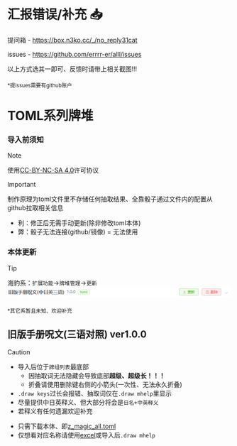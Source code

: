 # 汇报错误/补充 :inbox_tray:

提问箱 - https://box.n3ko.cc/_/no_reply31cat

issues - https://github.com/errrr-er/alll/issues

以上方式选其一即可、反馈时请带上相关截图!!!

<sub>*提issues需要有github账户</sub>

# TOML系列牌堆

### 导入前须知

> [!NOTE]
> 使用[CC-BY-NC-SA 4.0](https://creativecommons.org/licenses/by-nc-sa/4.0/deed.zh-hans)许可协议

> [!IMPORTANT]
> 制作原理为toml文件里不存储任何抽取结果、全靠骰子通过文件内的配置从github拉取相关信息
> - 利：修正后无需手动更新(除非修改toml本体)
> - 弊：骰子无法连接(github/镜像) = 无法使用

### 本体更新

> [!TIP]
> 海豹系：`扩展功能`->`牌堆管理`->`更新`![](https://github.com/errrr-er/alll/blob/main/coc/magic/CJE/sealdice_update_example.png?raw=true)

<sub>*其它系暂且未知、欢迎补充</sub>

## 旧版手册呪文(三语对照) ver1.0.0

> [!CAUTION]
> - 导入后位于`牌组列表`最底部
>   - 因抽取词无法隐藏会导致底部**超级、超级长！！！**
>   - 折叠请使用删除键右侧的小箭头(一次性、无法永久折叠)
> - `.draw keys`过长会报错、抽取词仅在`.draw mhelp`里显示
> - 尽量提供中日英释义、但大部分将会是`日名+中英释义`
> - 若释义有任何遗漏欢迎补充

- 只需下载本体、即[z_magic_all.toml](https://github.com/errrr-er/alll/blob/main/coc/magic/CJE/z_magic_all.toml)
- 仅想看对应名称请使用[excel](https://github.com/errrr-er/alll/blob/main/coc/magic/CJE/%E6%97%A7%E7%89%88%E6%89%8B%E5%86%8C%E5%91%AA%E6%96%87_%E4%BB%85%E5%90%8D%E7%A7%B0.xlsx)或导入后`.draw mhelp`
